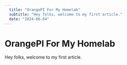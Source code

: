 ```yaml
---
  title: "OrangePI For My Homelab"
  subtitle: "Hey folks, welcome to my first article."
  date: "2024-06-04"
---
```


# OrangePI For My Homelab
Hey folks, welcome to my first article.